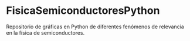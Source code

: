 # FisicaSemiconductoresPython
Repositorio de gráficas en Python de diferentes fenómenos de relevancia en la física de semiconductores.
